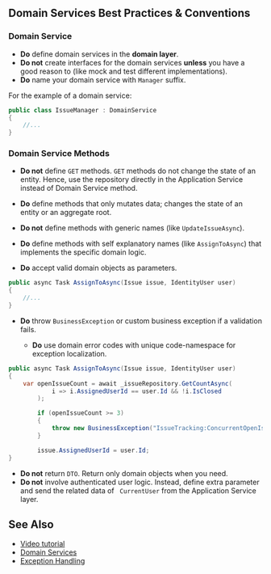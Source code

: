 ## Domain Services Best Practices & Conventions



### Domain Service

- **Do** define domain services in the **domain layer**.
- **Do not** create interfaces for the domain services **unless** you have a good reason to (like mock and test different implementations).
- **Do** name your domain service with `Manager` suffix.

For the example of a domain service:
```cs
public class IssueManager : DomainService
{
	//...
}
```

### Domain Service Methods

- **Do not** define `GET` methods. `GET` methods do not change the state of an entity. Hence, use the repository directly in the Application Service instead of Domain Service method.

- **Do** define methods that only mutates data; changes the state of an entity or an aggregate root.

- **Do not** define methods with generic names (like `UpdateIssueAsync`). 

- **Do** define methods with self explanatory names (like `AssignToAsync`) that implements the specific domain logic.


- **Do** accept valid domain objects as parameters.

```cs
public async Task AssignToAsync(Issue issue, IdentityUser user)
{
    //...
}
```

- **Do** throw `BusinessException` or custom business exception if a validation fails.

  - **Do** use domain error codes with unique code-namespace for exception localization.

```cs
public async Task AssignToAsync(Issue issue, IdentityUser user)
{
    var openIssueCount = await _issueRepository.GetCountAsync(
            i => i.AssignedUserId == user.Id && !i.IsClosed
        );

        if (openIssueCount >= 3)
        {
            throw new BusinessException("IssueTracking:ConcurrentOpenIssueLimit");
        }

        issue.AssignedUserId = user.Id;
}
```

- **Do not** return `DTO`. Return only domain objects when you need.
- **Do not** involve authenticated user logic. Instead, define extra parameter and send the related data of ` CurrentUser` from the Application Service layer.



## See Also

* [Video tutorial](https://abp.io/video-courses/essentials/domain-services)
* [Domain Services](../domain-driven-design/domain-services.md)
* [Exception Handling](../../fundamentals/exception-handling.md)